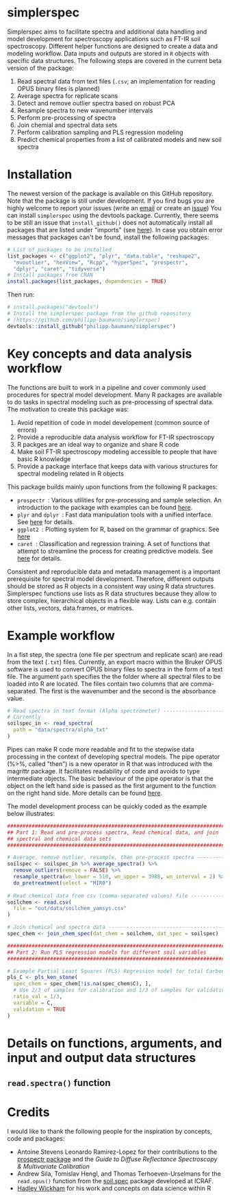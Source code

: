 # simplerspec 

Simplerspec aims to facilitate spectra and additional data handling and model development for spectroscopy applications such as FT-IR soil spectroscopy. Different helper functions are designed to create a 
data and modeling workflow. Data inputs and outputs are stored in `R` objects with specific data structures. The following steps are covered in the current beta version of the package:

1. Read spectral data from text files (`.csv`; an implementation for reading OPUS binary files is planned)
2. Average spectra for replicate scans
3. Detect and remove outlier spectra based on robust PCA
4. Resample spectra to new wavenumber intervals
5. Perform pre-processing of spectra
6. Join chemial and spectral data sets
7. Perform calibration sampling and PLS regression modeling
8. Predict chemical properties from a list of calibrated models and new soil spectra

# Installation

The newest version of the package is available on this GitHub repository. Note that the package is still under development. If you find bugs you are highly welcome to report your issues (write an [email](mailto:philipp.baumann@gmx.ch) or create an [issue](https://github.com/philipp-baumann/simplerspec/issues)) You can install `simplerspec` using the devtools package. Currently, there seems to be still an issue that `install_github()` does not automatically install all packages that are listed under "imports" (see [here](https://github.com/hadley/devtools/issues/1265)). In case you obtain error messages that packages can't be found, install the following packages:

```R
# List of packages to be installed
list_packages <- c("ggplot2", "plyr", "data.table", "reshape2",
  "mvoutlier", "hexView", "Rcpp", "hyperSpec", "prospectr",
  "dplyr", "caret", "tidyverse")
# Install packages from CRAN
install.packages(list_packages, dependencies = TRUE)
```
Then run:

```R
# install.packages("devtools")
# Install the simplerspec package from the github repository
# (https://github.com/philipp-baumann/simplerspec)
devtools::install_github("philipp-baumann/simplerspec")
```

# Key concepts and data analysis workflow

The functions are built to work in a pipeline and cover commonly used procedures for spectral model development. Many R packages are available to do tasks in spectral modeling such as pre-processing of spectral data. The motivation to create this package was:

1. Avoid repetition of code in model developement (common source of errors)
2. Provide a reproducible data analysis workflow for FT-IR spectroscopy
3. R packges are an ideal way to organize and share R code
4. Make soil FT-IR spectroscopy modeling accessible to people that have basic R knowledge
5. Provide a package interface that keeps data with various structures for spectral modeling related in R objects

This package builds mainly upon functions from the following R packages:

* `prospectr `: Various utilities for pre-processing and sample selection. An introduction to the package with examples can be found [here](http://antoinestevens.github.io/prospectr/).
* `plyr` and `dplyr `: Fast data manipulation tools with a unified interface. See [here](https://github.com/hadley/dplyr) for details.
* `ggplot2 `: Plotting system for R, based on the grammar of graphics. See [here](http://ggplot2.org/)
* `caret `: Classification and regression training. A set of functions that attempt to streamline the process for creating predictive models. See [here](http://topepo.github.io/caret/index.html) for details.

Consistent and reproducible data and metadata management is a important prerequisite for spectral model development. Therefore, different outputs should be stored as R objects in a consistent way using R data structures. Simplerspec functions use lists as R data structures because they allow to store complex, hierarchical objects in a flexible way. Lists can e.g. contain other lists, vectors, data.frames, or matrices.

# Example workflow

In a fist step, the spectra (one file per spectrum and replicate scan) are read from
the text (`.txt`) files. Currently, an export macro within the Bruker OPUS software
is used to convert OPUS binary files to spectra in the form of a text file.
The argument `path` specifies the the folder where all spectral files to be loaded
into R are located. The files contain two columns that are comma-separated. The first
is the wavenumber and the second is the absorbance value.

```R
# Read spectra in text format (Alpha spectrometer) -----------------------------
# Currently 
soilspec_in <- read_spectra(
  path = "data/spectra/alpha_txt"
)
```

Pipes can make R code more readable and fit to the stepwise data processing
in the context of developing spectral models. The pipe operator (%>%, called "then") is a new operator in R that was introduced
with the magrittr package. It facilitates readability of code
and avoids to type intermediate objects. The basic behaviour of
the pipe operator is
that the object on the left hand side is passed as the first argument
to the function on the right hand side.
More details can be found [here](https://github.com/smbache/magrittr).

The model development process can be quickly coded as the example below illustrates:

```R
################################################################################
## Part 1: Read and pre-process spectra, Read chemical data, and join
## spectral and chemical data sets
################################################################################

# Average, remove outlier, resample, then pre-process spectra ------------------
soilspec <- soilspec_in %>% average_spectra() %>%
  remove_outliers(remove = FALSE) %>%
  resample_spectra(wn_lower = 510, wn_upper = 3988, wn_interval = 2) %>%
  do_pretreatment(select = "MIR0")
  
# Read chemical data from csv (comma-separated values) file --------------------
soilchem <- read.csv(
  file = "out/data/soilchem_yamsys.csv"
)

# Join chemical and spectra data -----------------------------------------------
spec_chem <- join_chem_spec(dat_chem = soilchem, dat_spec = soilspec)

################################################################################
## Part 2: Run PLS regression models for different soil variables
################################################################################

# Example Partial Least Squares (PLS) Regression model for total Carbon (C)
pls_C <- pls_ken_stone(
  spec_chem = spec_chem[!is.na(spec_chem$C), ],
  # Use 2/3 of samples for calibration and 1/3 of samples for validation
  ratio_val = 1/3,
  variable = C,
  validation = TRUE
)
```

# Details on functions, arguments, and input and output data structures

## `read.spectra()` function

# Credits

I would like to thank the following people for the inspiration by concepts, code and packages:

* Antoine Stevens Leonardo Ramirez-Lopez for their contributions to the [prospectr package](https://cran.r-project.org/web/packages/prospectr/index.html) and the
*Guide to Diffuse Reflectance Spectroscopy & Multivariate Calibration*
* Andrew Sila, Tomislav Hengl, and Thomas Terhoeven-Urselmans for the `read.opus()`
function from the [soil.spec](https://cran.r-project.org/web/packages/soil.spec/index.html) package developed at ICRAF.
* [Hadley Wickham](http://hadley.nz/) for his work and concepts on data science within R


